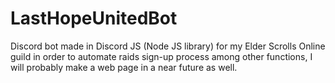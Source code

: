 # LastHopeUnitedBot

Discord bot made in Discord JS (Node JS library) for my Elder Scrolls Online guild in order to automate raids sign-up process among other functions,
I will probably make a web page in a near future as well.
